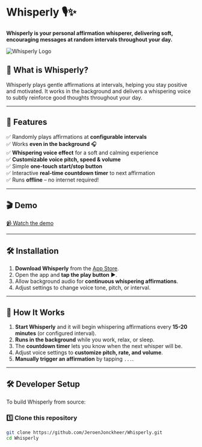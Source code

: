 # Whisperly 🎙️✨  
**Whisperly is your personal affirmation whisperer, delivering soft, encouraging messages at random intervals throughout your day.**  

![Whisperly Logo](https://your-image-url.com/logo.png)  

## 📲 What is Whisperly?  
Whisperly plays gentle affirmations at intervals, helping you stay positive and motivated. It works in the background and delivers a whispering voice to subtly reinforce good thoughts throughout your day.  

---

## 🚀 Features  
✅ Randomly plays affirmations at **configurable intervals**  
✅ Works **even in the background** 🎧  
✅ **Whispering voice effect** for a soft and calming experience  
✅ **Customizable voice pitch, speed & volume**  
✅ Simple **one-touch start/stop button**  
✅ Interactive **real-time countdown timer** to next affirmation  
✅ Runs **offline** – no internet required!  

---

## 🎬 Demo  
[📹 Watch the demo](https://your-demo-link.com)  

---

## 🛠️ Installation  
1. **Download Whisperly** from the [App Store](https://apps.apple.com/app/whisperly/id123456789).  
2. Open the app and **tap the play button** ▶️.  
3. Allow background audio for **continuous whispering affirmations**.  
4. Adjust settings to change voice tone, pitch, or interval.  

---

## 📖 How It Works  
1. **Start Whisperly** and it will begin whispering affirmations every **15-20 minutes** (or configured interval).  
2. **Runs in the background** while you work, relax, or sleep.  
3. The **countdown timer** lets you know when the next whisper will be.  
4. Adjust voice settings to **customize pitch, rate, and volume**.  
5. **Manually trigger an affirmation** by tapping `...`.  

---

## 🛠️ Developer Setup  
To build Whisperly from source:  

### **1️⃣ Clone this repository**  
```sh
git clone https://github.com/JeroenJonckheer/Whisperly.git
cd Whisperly
